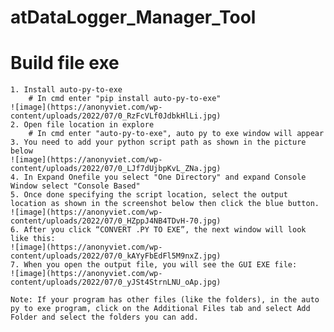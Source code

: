 # atDataLogger_Manager_Tool

# Build file exe
    1. Install auto-py-to-exe
        # In cmd enter "pip install auto-py-to-exe"
    ![image](https://anonyviet.com/wp-content/uploads/2022/07/0_RzFcVLf0JdbkHlLi.jpg)
    2. Open file location in explore
        # In cmd enter "auto-py-to-exe", auto py to exe window will appear
    3. You need to add your python script path as shown in the picture below
    ![image](https://anonyviet.com/wp-content/uploads/2022/07/0_LJf7dUjbpKvL_ZNa.jpg)
    4. In Expand Onefile you select "One Directory" and expand Console Window select "Console Based"
    5. Once done specifying the script location, select the output location as shown in the screenshot below then click the blue button.
    ![image](https://anonyviet.com/wp-content/uploads/2022/07/0_HZppJ4NB4TDvH-70.jpg)
    6. After you click “CONVERT .PY TO EXE”, the next window will look like this:
    ![image](https://anonyviet.com/wp-content/uploads/2022/07/0_kAYyFbEdFl5M9nxZ.jpg)
    7. When you open the output file, you will see the GUI EXE file:
    ![image](https://anonyviet.com/wp-content/uploads/2022/07/0_yJSt4StrnLNU_oAp.jpg)

    Note: If your program has other files (like the folders), in the auto py to exe program, click on the Additional Files tab and select Add Folder and select the folders you can add.

        